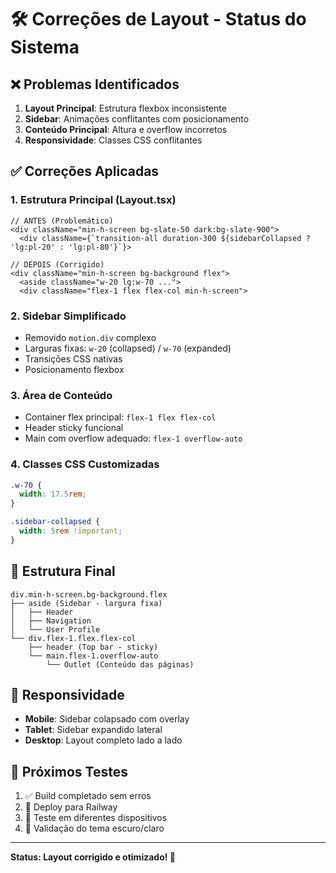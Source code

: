 # 🛠️ Correções de Layout - Status do Sistema

## ❌ Problemas Identificados

1. **Layout Principal**: Estrutura flexbox inconsistente
2. **Sidebar**: Animações conflitantes com posicionamento
3. **Conteúdo Principal**: Altura e overflow incorretos
4. **Responsividade**: Classes CSS conflitantes

## ✅ Correções Aplicadas

### 1. **Estrutura Principal (Layout.tsx)**
```tsx
// ANTES (Problemático)
<div className="min-h-screen bg-slate-50 dark:bg-slate-900">
  <div className={`transition-all duration-300 ${sidebarCollapsed ? 'lg:pl-20' : 'lg:pl-80'}`}>

// DEPOIS (Corrigido)
<div className="min-h-screen bg-background flex">
  <aside className="w-20 lg:w-70 ...">
  <div className="flex-1 flex flex-col min-h-screen">
```

### 2. **Sidebar Simplificado**
- Removido `motion.div` complexo
- Larguras fixas: `w-20` (collapsed) / `w-70` (expanded)
- Transições CSS nativas
- Posicionamento flexbox

### 3. **Área de Conteúdo**
- Container flex principal: `flex-1 flex flex-col`
- Header sticky funcional
- Main com overflow adequado: `flex-1 overflow-auto`

### 4. **Classes CSS Customizadas**
```css
.w-70 {
  width: 17.5rem;
}

.sidebar-collapsed {
  width: 5rem !important;
}
```

## 🎯 Estrutura Final

```
div.min-h-screen.bg-background.flex
├── aside (Sidebar - largura fixa)
│   ├── Header
│   ├── Navigation
│   └── User Profile
└── div.flex-1.flex.flex-col
    ├── header (Top bar - sticky)
    └── main.flex-1.overflow-auto
        └── Outlet (Conteúdo das páginas)
```

## 📱 Responsividade

- **Mobile**: Sidebar colapsado com overlay
- **Tablet**: Sidebar expandido lateral
- **Desktop**: Layout completo lado a lado

## 🚀 Próximos Testes

1. ✅ Build completado sem erros
2. 🔄 Deploy para Railway
3. 📱 Teste em diferentes dispositivos
4. 🎨 Validação do tema escuro/claro

---

**Status: Layout corrigido e otimizado! 🎉**
